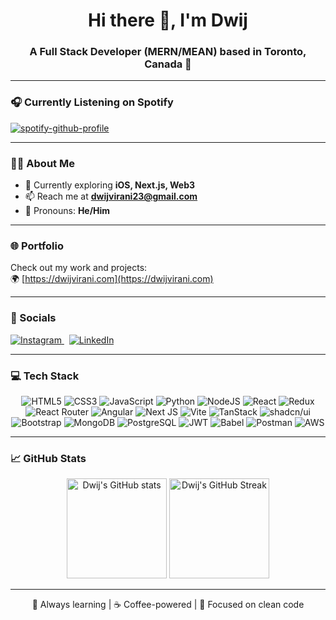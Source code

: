 <h1 align="center">Hi there 👋, I'm Dwij</h1>
<h3 align="center">A Full Stack Developer (MERN/MEAN) based in Toronto, Canada 🍁</h3>

---

### 🎧 Currently Listening on Spotify
[![spotify-github-profile](https://spotify-github-profile.kittinanx.com/api/view.svg?uid=r1e1s84nqwkxttz9djf7j157t&cover_image=true&theme=natemoo-re&show_offline=true&background_color=121212&interchange=true&bar_color=53b14f&bar_color_cover=false)](https://open.spotify.com/user/r1e1s84nqwkxttz9djf7j157t)

---

### 👨‍💻 About Me

- 🌱 Currently exploring **iOS, Next.js, Web3**
- 📫 Reach me at **[dwijvirani23@gmail.com](mailto:dwijvirani23@gmail.com)**
- 🔗 Pronouns: **He/Him**

---

### 🌐 Portfolio
Check out my work and projects:  
🌍 [https://dwijvirani.com](https://dwijvirani.com)

---

### 🔗 Socials

<p align="left"> <a href="https://www.instagram.com/dwijvirani/" target="_blank"> <img src="https://img.shields.io/badge/Instagram-%23E4405F.svg?logo=Instagram&logoColor=white&style=for-the-badge" alt="Instagram"/> </a> &nbsp; <a href="https://www.linkedin.com/in/dwijvirani23/" target="_blank"> <img src="https://img.shields.io/badge/LinkedIn-%230077B5.svg?logo=linkedin&logoColor=white&style=for-the-badge" alt="LinkedIn"/> </a> </p>

---

### 💻 Tech Stack

<div align="center">
  
![HTML5](https://img.shields.io/badge/html5-%23E34F26.svg?style=for-the-badge&logo=html5&logoColor=white)
![CSS3](https://img.shields.io/badge/css3-%231572B6.svg?style=for-the-badge&logo=css3&logoColor=white)
![JavaScript](https://img.shields.io/badge/javascript-%23323330.svg?style=for-the-badge&logo=javascript&logoColor=%23F7DF1E)
![Python](https://img.shields.io/badge/Python-3670A0?style=for-the-badge&logo=python&logoColor=ffdd54)
![NodeJS](https://img.shields.io/badge/node.js-6DA55F?style=for-the-badge&logo=node.js&logoColor=white)
![React](https://img.shields.io/badge/react-%2320232a.svg?style=for-the-badge&logo=react&logoColor=%2361DAFB)
![Redux](https://img.shields.io/badge/redux-%23593d88.svg?style=for-the-badge&logo=redux&logoColor=white)
![React Router](https://img.shields.io/badge/React_Router-CA4245?style=for-the-badge&logo=react-router&logoColor=white)
![Angular](https://img.shields.io/badge/angular-%230F0F11?style=for-the-badge&logo=angular&logoColor=white)
![Next JS](https://img.shields.io/badge/Next-black?style=for-the-badge&logo=next.js&logoColor=white)
![Vite](https://img.shields.io/badge/Vite-646CFF?style=for-the-badge&logo=vite&logoColor=white)
![TanStack](https://img.shields.io/badge/TanStack-FF4154?style=for-the-badge&logo=tanstack&logoColor=white)
![shadcn/ui](https://img.shields.io/badge/shadcn/ui-%23111?style=for-the-badge&logo=radix-ui&logoColor=white)
![Bootstrap](https://img.shields.io/badge/bootstrap-%23563D7C.svg?style=for-the-badge&logo=bootstrap&logoColor=white)
![MongoDB](https://img.shields.io/badge/MongoDB-%234ea94b.svg?style=for-the-badge&logo=mongodb&logoColor=white)
![PostgreSQL](https://img.shields.io/badge/postgresql-%234169E1?style=for-the-badge&logo=postgresql&logoColor=white)
![JWT](https://img.shields.io/badge/JWT-black?style=for-the-badge&logo=JSON%20web%20tokens)
![Babel](https://img.shields.io/badge/Babel-F9DC3e?style=for-the-badge&logo=babel&logoColor=black)
![Postman](https://img.shields.io/badge/Postman-FF6C37?style=for-the-badge&logo=postman&logoColor=white)
![AWS](https://img.shields.io/badge/AWS-%23FF9900?style=for-the-badge&logo=amazon-aws&logoColor=white)

</div>

---

### 📈 GitHub Stats

<p align="center">
  <img src="https://github-readme-stats.vercel.app/api?username=DwijVirani&theme=tokyonight&show_icons=true" alt="Dwij's GitHub stats" height="160"/>
  <img src="https://github-readme-streak-stats.herokuapp.com/?user=DwijVirani&theme=tokyonight" alt="Dwij's GitHub Streak" height="160"/>
</p>

---

<p align="center">
  🧠 Always learning | ☕ Coffee-powered | 🎯 Focused on clean code
</p>
